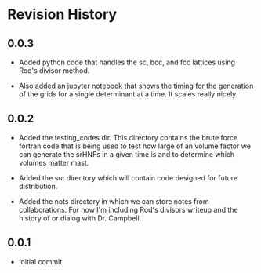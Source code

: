# Revision History

## 0.0.3

- Added python code that handles the sc, bcc, and fcc lattices using
  Rod's divisor method.

- Also added an jupyter notebook that shows the timing for the
  generation of the grids for a single determinant at a time. It
  scales really nicely.

## 0.0.2

- Added the testing_codes dir. This directory contains the brute force
  fortran code that is being used to test how large of an volume
  factor we can generate the srHNFs in a given time is and to
  determine which volumes matter mast.

- Added the src directory which will contain code designed for future
  distribution.

- Added the nots directory in which we can store notes from
  collaborations. For now I'm including Rod's divisors writeup and the
  history of or dialog with Dr. Campbell.


## 0.0.1
- Initial commit